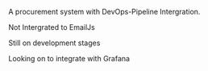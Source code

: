 A procurement system with DevOps-Pipeline Intergration.

Not Intergrated to EmailJs

Still on development stages

Looking on to integrate with Grafana
